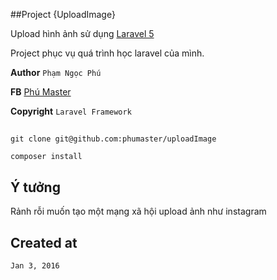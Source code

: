##Project {UploadImage}

Upload hình ảnh sử dụng [Laravel 5](http://laravel.com)

Project phục vụ quá trình học laravel của mình.

**Author** `Phạm Ngọc Phú`

**FB** [Phú Master](http://facebook.com/dev.phumaster)

**Copyright** `Laravel Framework`

##

`git clone git@github.com:phumaster/uploadImage`

`composer install`

## Ý tưởng

Rảnh rỗi muốn tạo một mạng xã hội upload ảnh như instagram

## Created at

`Jan 3, 2016`
